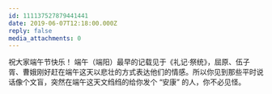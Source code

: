 ```yaml
---
id: 111137527879441441
date: 2019-06-07T12:18:00.000Z
reply: false
media_attachments: 0
---
```


祝大家端午节快乐！ 端午（端阳）最早的记载见于《礼记·祭统》，屈原、伍子胥、曹娥刚好赶在端午这天以悲壮的方式表达他们的情感。所以你见到那些平时说话像个文盲，突然在端午这天文绉绉的给你发个 “安康” 的人，你不必见怪。

